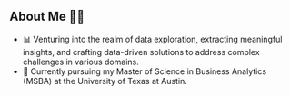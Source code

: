 ## About Me 👩‍💼

- 📊 Venturing into the realm of data exploration, extracting meaningful insights, and crafting data-driven solutions to address complex challenges in various domains.
- 📖 Currently pursuing my Master of Science in Business Analytics (MSBA) at the University of Texas at Austin.
